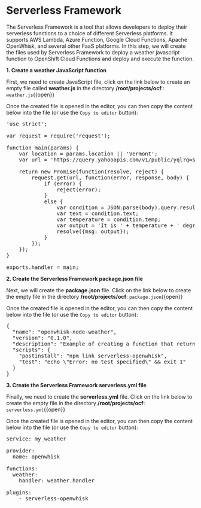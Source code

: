 # Serverless Framework

The Serverless Framework is a tool that allows developers to deploy their serverless functions to a choice of different
Serverless platforms.  It supports AWS Lambda, Azure Function, Google Cloud Functions, Apache OpenWhisk, and several other FaaS
platforms.  In this step, we will create the files used by Serverless Framework to deploy a weather javascript function to
OpenShift Cloud Functions and deploy and execute the function.

**1. Create a weather JavaScript function**

First, we need to create JavaScript file, click on the link below to create an empty file called **weather.js** in the 
directory **/root/projects/ocf** : 
``weather.js``{{open}}

Once the created file is opened in the editor, you can then copy the content below into the file (or use the `Copy to editor` button):

<pre class="file" data-filename="/root/projects/ocf/weather.js" data-target="replace">
'use strict';

var request = require('request');

function main(params) {
    var location = params.location || 'Vermont';
    var url = 'https://query.yahooapis.com/v1/public/yql?q=select item.condition from weather.forecast where woeid in (select woeid from geo.places(1) where text="' + location + '")&format=json';

    return new Promise(function(resolve, reject) {
        request.get(url, function(error, response, body) {
            if (error) {
                reject(error);
            }
            else {
                var condition = JSON.parse(body).query.results.channel.item.condition;
                var text = condition.text;
                var temperature = condition.temp;
                var output = 'It is ' + temperature + ' degrees in ' + location + ' and ' + text;
                resolve({msg: output});
            }
        });
    });
}

exports.handler = main;
</pre>

**2. Create the Serverless Framework package.json file**

Next, we will create the **package.json** file.  Click on the link below to create the empty file in the directory 
**/root/projects/ocf**:
``package.json``{{open}}

Once the created file is opened in the editor, you can then copy the content below into the file (or use the 
`Copy to editor` button):

<pre class="file" data-filename="/root/projects/ocf/package.json" data-target="replace">
{
  "name": "openwhisk-node-weather",
  "version": "0.1.0",
  "description": "Example of creating a function that returns the weather for a given location.",
  "scripts": {
    "postinstall": "npm link serverless-openwhisk",
    "test": "echo \"Error: no test specified\" && exit 1"
  }
}
</pre>

**3. Create the Serverless Framework serverless.yml file**

Finally, we need to create the **serverless.yml** file.  Click on the link below to create the empty file in the directory 
**/root/projects/ocf**:
``serverless.yml``{{open}}

Once the created file is opened in the editor, you can then copy the content below into the file (or use the 
`Copy to editor` button):

<pre class="file" data-filename="/root/projects/ocf/serverless.yml" data-target="replace">
service: my_weather

provider:
  name: openwhisk

functions:
  weather:
    handler: weather.handler
      
plugins:
    - serverless-openwhisk
</pre>
